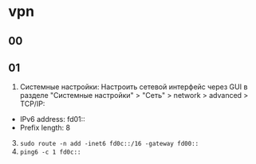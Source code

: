 #  vpn
## 00

## 01
1. Системные настройки: Настроить сетевой интерфейс через GUI в разделе "Системные настройки" > "Сеть" > network > advanced > TCP/IP:
-  IPv6 address: fd01::
-  Prefix length: 8
3. ```sudo route -n add -inet6 fd0c::/16 -gateway fd00::```
4. ```ping6 -c 1 fd0c::```

